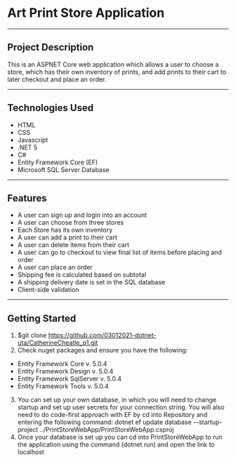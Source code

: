 # Art Print Store Application
***
## Project Description
This is an ASPNET Core web application which allows a user to choose a store, which has their own inventory of prints, and add prints to their cart to later checkout and place an order. 
***
## Technologies Used
* HTML
* CSS
* Javascript
* .NET 5
* C#
* Entity Framework Core (EF)
* Microsoft SQL Server Database
***
## Features
* A user can sign up and login into an account
* A user can choose from three stores
* Each Store has its own inventory
* A user can add a print to their cart
* A user can delete items from their cart
* A user can go to checkout to view final list of items before placing and order
* A user can place an order
* Shipping fee is calculated based on subtotal
* A shipping delivery date is set in the SQL database
* Client-side validation
***
## Getting Started
1. $git clone https://github.com/03012021-dotnet-uta/CatherineCheatle_p1.git
2. Check nuget packages and ensure you have the following:
* Entity Framework Core v. 5.0.4
* Entity Framework Design v. 5.0.4
* Entity Framework SqlServer v. 5.0.4
* Entity Framework Tools v. 5.0.4
3. You can set up your own database, in which you will need to change startup and set up user secrets for your connection string. You will also need to 
do code-first approach with EF by cd into Repository and entering the following command: dotnet ef update database --startup-project ../PrintStoreWebApp/PrintStoreWebApp.csproj
4. Once your database is set up you can cd into PrintStoreWebApp to run the application using the command (dotnet run) and open the link to localhost

